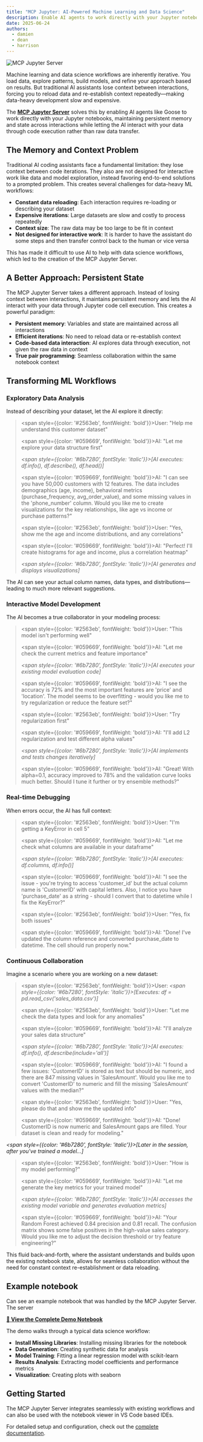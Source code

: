 ```yaml
---
title: "MCP Jupyter: AI-Powered Machine Learning and Data Science"
description: Enable AI agents to work directly with your Jupyter notebooks, leveraging persistent memory and stateful collaboration for enhanced ML and data science workflows
date: 2025-06-24
authors:
  - damien
  - dean
  - harrison
---
```


![MCP Jupyter Server](data-goose.png)

Machine learning and data science workflows are inherently iterative. You load data, explore patterns, build models, and refine your approach based on results. But traditional AI assistants lose context between interactions, forcing you to reload data and re-establish context repeatedly—making data-heavy development slow and expensive.

The [**MCP Jupyter Server**](https://github.com/block/mcp-jupyter) solves this by enabling AI agents like Goose to work directly with your Jupyter notebooks, maintaining persistent memory and state across interactions while letting the AI interact with your data through code execution rather than raw data transfer.

<!--truncate-->

## The Memory and Context Problem

Traditional AI coding assistants face a fundamental limitation: they lose context between code iterations. They also are not designed for interactive work like data and model exploration, instead favoring end-to-end solutions to a prompted problem. This creates several challenges for data-heavy ML workflows:

- **Constant data reloading**: Each interaction requires re-loading or describing your dataset
- **Expensive iterations**: Large datasets are slow and costly to process repeatedly
- **Context size**: The raw data may be too large to be fit in context
- **Not designed for interactive work**: It is harder to have the assistant do some steps and then transfer control back to the human or vice versa

This has made it difficult to use AI to help with data science workflows, which led to the creation of the MCP Jupyter Server.

## A Better Approach: Persistent State

The MCP Jupyter Server takes a different approach. Instead of losing context between interactions, it maintains persistent memory and lets the AI interact with your data through Jupyter code cell execution. This creates a powerful paradigm:

- **Persistent memory**: Variables and state are maintained across all interactions
- **Efficient iterations**: No need to reload data or re-establish context
- **Code-based data interaction**: AI explores data through execution, not given the raw data in context
- **True pair programming**: Seamless collaboration within the same notebook context

## Transforming ML Workflows

### Exploratory Data Analysis

Instead of describing your dataset, let the AI explore it directly:

> <span style={{color: '#2563eb', fontWeight: 'bold'}}>User:</span> "Help me understand this customer dataset"
> 
> <span style={{color: '#059669', fontWeight: 'bold'}}>AI:</span> "Let me explore your data structure first"
> 
> *<span style={{color: '#6b7280', fontStyle: 'italic'}}>[AI executes: df.info(), df.describe(), df.head()]</span>*
> 
> <span style={{color: '#059669', fontWeight: 'bold'}}>AI:</span> "I can see you have 50,000 customers with 12 features. The data includes demographics (age, income), behavioral metrics (purchase_frequency, avg_order_value), and some missing values in the 'phone_number' column. Would you like me to create visualizations for the key relationships, like age vs income or purchase patterns?"
> 
> <span style={{color: '#2563eb', fontWeight: 'bold'}}>User:</span> "Yes, show me the age and income distributions, and any correlations"
> 
> <span style={{color: '#059669', fontWeight: 'bold'}}>AI:</span> "Perfect! I'll create histograms for age and income, plus a correlation heatmap"
> 
> *<span style={{color: '#6b7280', fontStyle: 'italic'}}>[AI generates and displays visualizations]</span>*

The AI can see your actual column names, data types, and distributions—leading to much more relevant suggestions.

### Interactive Model Development

The AI becomes a true collaborator in your modeling process:

> <span style={{color: '#2563eb', fontWeight: 'bold'}}>User:</span> "This model isn't performing well"
> 
> <span style={{color: '#059669', fontWeight: 'bold'}}>AI:</span> "Let me check the current metrics and feature importance"
> 
> *<span style={{color: '#6b7280', fontStyle: 'italic'}}>[AI executes your existing model evaluation code]</span>*
> 
> <span style={{color: '#059669', fontWeight: 'bold'}}>AI:</span> "I see the accuracy is 72% and the most important features are 'price' and 'location'. The model seems to be overfitting - would you like me to try regularization or reduce the feature set?"
> 
> <span style={{color: '#2563eb', fontWeight: 'bold'}}>User:</span> "Try regularization first"
> 
> <span style={{color: '#059669', fontWeight: 'bold'}}>AI:</span> "I'll add L2 regularization and test different alpha values"
> 
> *<span style={{color: '#6b7280', fontStyle: 'italic'}}>[AI implements and tests changes iteratively]</span>*
> 
> <span style={{color: '#059669', fontWeight: 'bold'}}>AI:</span> "Great! With alpha=0.1, accuracy improved to 78% and the validation curve looks much better. Should I tune it further or try ensemble methods?"

### Real-time Debugging

When errors occur, the AI has full context:

> <span style={{color: '#2563eb', fontWeight: 'bold'}}>User:</span> "I'm getting a KeyError in cell 5"
> 
> <span style={{color: '#059669', fontWeight: 'bold'}}>AI:</span> "Let me check what columns are available in your dataframe"
> 
> *<span style={{color: '#6b7280', fontStyle: 'italic'}}>[AI executes: df.columns, df.info()]</span>*
> 
> <span style={{color: '#059669', fontWeight: 'bold'}}>AI:</span> "I see the issue - you're trying to access 'customer_id' but the actual column name is 'CustomerID' with capital letters. Also, I notice you have 'purchase_date' as a string - should I convert that to datetime while I fix the KeyError?"
> 
> <span style={{color: '#2563eb', fontWeight: 'bold'}}>User:</span> "Yes, fix both issues"
> 
> <span style={{color: '#059669', fontWeight: 'bold'}}>AI:</span> "Done! I've updated the column reference and converted purchase_date to datetime. The cell should run properly now."

### Continuous Collaboration

Imagine a scenario where you are working on a new dataset:

> <span style={{color: '#2563eb', fontWeight: 'bold'}}>User:</span> *<span style={{color: '#6b7280', fontStyle: 'italic'}}>[Executes: df = pd.read_csv('sales_data.csv')]</span>*
> 
> <span style={{color: '#2563eb', fontWeight: 'bold'}}>User:</span> "Let me check the data types and look for any anomalies"
> 
> <span style={{color: '#059669', fontWeight: 'bold'}}>AI:</span> "I'll analyze your sales data structure"
> 
> *<span style={{color: '#6b7280', fontStyle: 'italic'}}>[AI executes: df.info(), df.describe(include='all')]</span>*
> 
> <span style={{color: '#059669', fontWeight: 'bold'}}>AI:</span> "I found a few issues: 'CustomerID' is stored as text but should be numeric, and there are 847 missing values in 'SalesAmount'. Would you like me to convert 'CustomerID' to numeric and fill the missing 'SalesAmount' values with the median?"
> 
> <span style={{color: '#2563eb', fontWeight: 'bold'}}>User:</span> "Yes, please do that and show me the updated info"
> 
> <span style={{color: '#059669', fontWeight: 'bold'}}>AI:</span> "Done! CustomerID is now numeric and SalesAmount gaps are filled. Your dataset is clean and ready for modeling."

*<span style={{color: '#6b7280', fontStyle: 'italic'}}>[Later in the session, after you've trained a model...]</span>*

> <span style={{color: '#2563eb', fontWeight: 'bold'}}>User:</span> "How is my model performing?"
> 
> <span style={{color: '#059669', fontWeight: 'bold'}}>AI:</span> "Let me generate the key metrics for your trained model"
> 
> *<span style={{color: '#6b7280', fontStyle: 'italic'}}>[AI accesses the existing model variable and generates evaluation metrics]</span>*
> 
> <span style={{color: '#059669', fontWeight: 'bold'}}>AI:</span> "Your Random Forest achieved 0.84 precision and 0.81 recall. The confusion matrix shows some false positives in the high-value sales category. Would you like me to adjust the decision threshold or try feature engineering?"

This fluid back-and-forth, where the assistant understands and builds upon the existing notebook state, allows for seamless collaboration without the need for constant context re-establishment or data reloading.

## Example notebook

Can see an example notebook that was handled by the MCP Jupyter Server.  The server 

**[📓 View the Complete Demo Notebook](https://github.com/block/mcp-jupyter/blob/main/demos/demo.ipynb)**

The demo walks through a typical data science workflow:
- **Install Missing Libraries**: Installing missing libraries for the notebook
- **Data Generation**: Creating synthetic data for analysis
- **Model Training**: Fitting a linear regression model with scikit-learn
- **Results Analysis**: Extracting model coefficients and performance metrics
- **Visualization**: Creating plots with seaborn

## Getting Started

The MCP Jupyter Server integrates seamlessly with existing workflows and can also be used with the notebook viewer in VS Code based IDEs.

For detailed setup and configuration, check out the [complete documentation](https://block.github.io/mcp-jupyter/).


<head>
  <meta property="og:title" content="MCP Jupyter Server: Bringing Notebook Intelligence to AI Agents" />
  <meta property="og:type" content="article" />
  <meta property="og:url" content="https://block.github.io/goose/blog/2025/06/24/mcp-jupyter-server" />
  <meta property="og:description" content="A powerful MCP server that enables AI agents to interact with Jupyter notebooks while preserving kernel state and variable context" />
  <meta property="og:image" content="https://block.github.io/goose/assets/images/data-goose-31db12eb84fe22345f4ed83d50d8d41f.png" />
  <meta name="twitter:card" content="summary_large_image" />
  <meta property="twitter:domain" content="block.github.io/goose" />
  <meta name="twitter:title" content="MCP Jupyter Server: Bringing Notebook Intelligence to AI Agents" />
  <meta name="twitter:description" content="A powerful MCP server that enables AI agents to interact with Jupyter notebooks while preserving kernel state and variable context" />
  <meta name="twitter:image" content="https://block.github.io/goose/assets/images/data-goose-31db12eb84fe22345f4ed83d50d8d41f.png" />
</head>
